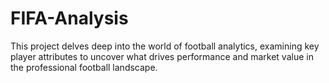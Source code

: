 # FIFA-Analysis
This project delves deep into the world of football analytics, examining key player attributes to uncover what drives performance and market value in the professional football landscape.
